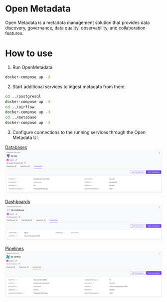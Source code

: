 # Open Metadata
Open Metadata is a metadata management solution that provides data discovery, governance, data quality, observability, and collaboration features.

# How to use

1. Run OpenMetadata
```bash
docker-compose up -d
```

2. Start additional services to ingest metadata from them:
```bash
cd ../postgresql
docker-compose up -d
cd ../airflow
docker-compose up -d
cd ../metabase
docker-compose up -d
```

3. Configure connections to the running services through the Open Metadata UI.

[Databases](http://localhost:8585/settings/services/databases)
![postgresql](./img/postgresql.png)

[Dashboards](http://localhost:8585/settings/services/dashboards)
![metabase](./img/metabase.png)

[Pipelines](http://localhost:8585/settings/services/pipelines)
![airflow](./img/airflow.png)
